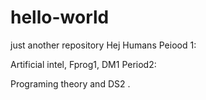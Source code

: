 # hello-world
just another repository
Hej Humans
Peiood 1:

Artificial intel, Fprog1, DM1
Period2:

Programing theory and DS2 . 
